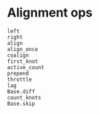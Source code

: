 # Alignment ops

```@docs
left
right
align
align_once
coalign
first_knot
active_count
prepend
throttle
lag
Base.diff
count_knots
Base.skip
```
